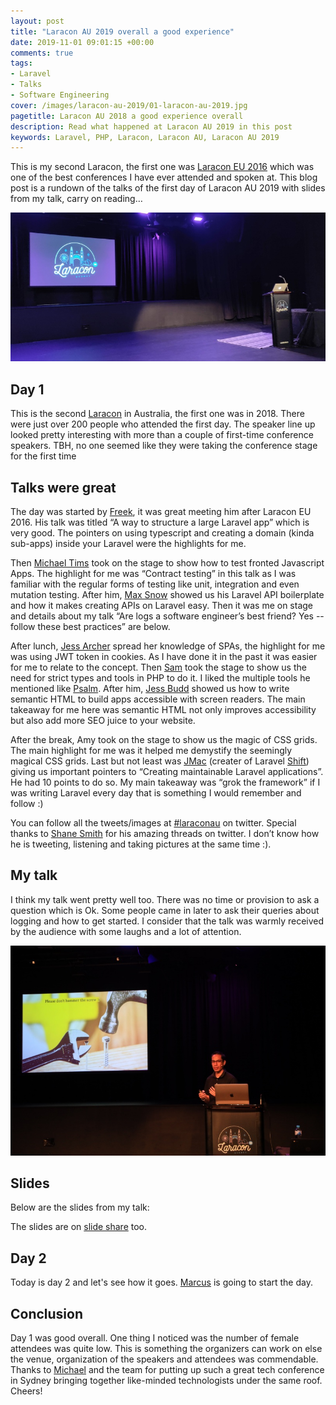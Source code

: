 ```yaml
---
layout: post
title: "Laracon AU 2019 overall a good experience"
date: 2019-11-01 09:01:15 +00:00
comments: true
tags: 
- Laravel
- Talks
- Software Engineering
cover: /images/laracon-au-2019/01-laracon-au-2019.jpg
pagetitle: Laracon AU 2018 a good experience overall
description: Read what happened at Laracon AU 2019 in this post
keywords: Laravel, PHP, Laracon, Laracon AU, Laracon AU 2019
---
```


This is my second Laracon, the first one was [Laracon EU 2016](https://geshan.com.np/blog/2016/08/number-laraconeu-2016-was-a-great-experience-overall/) which was one of the best conferences I have ever attended and spoken at. This blog post is a rundown of the talks of the first day of Laracon AU 2019 with slides from my talk, carry on reading…

<img class="center" loading="lazy" src="/images/laracon-au-2019/01-laracon-au-2019.jpg" title="Laracon AU 2019 stage" alt="Laracon AU 2019 stage">

<!-- more -->

## Day 1

This is the second [Laracon](https://laracon.com.au/) in Australia, the first one was in 2018. There were just over 200 people who attended the first day. The speaker line up looked pretty interesting with more than a couple of first-time conference speakers. TBH, no one seemed like they were taking the conference stage for the first time

## Talks were great

The day was started by [Freek](https://freek.dev/), it was great meeting him after Laracon EU 2016. His talk was titled “A way to structure a large Laravel app” which is very good. The pointers on using typescript and creating a domain (kinda sub-apps) inside your Laravel were the highlights for me.

Then [Michael Tims](https://twitter.com/michael_timbs) took on the stage to show how to test fronted Javascript Apps. The highlight for me was “Contract testing” in this talk as I was familiar with the regular forms of testing like unit, integration and even mutation testing. After him, [Max Snow](https://blog.maxsnow.me/) showed us his Laravel API boilerplate and how it makes creating APIs on Laravel easy. Then it was me on stage and details about my talk “Are logs a software engineer’s best friend? Yes -- follow these best practices” are below.

After lunch, [Jess Archer](https://jessarcher.com/) spread her knowledge of SPAs, the highlight for me was using JWT token in cookies. As I have done it in the past it was easier for me to relate to the concept. Then [Sam](https://samgreenwood.me/) took the stage to show us the need for strict types and tools in PHP to do it. I liked the multiple tools he mentioned like [Psalm](http://psalm.dev). After him, [Jess Budd](https://jessbudd.com) showed us how to write semantic HTML to build apps accessible with screen readers. The main takeaway for me here was semantic HTML not only improves accessibility but also add more SEO juice to your website.

After the break, Amy took on the stage to show us the magic of CSS grids. The main highlight for me was it helped me demystify the seemingly magical CSS grids. Last but not least was [JMac](https://jasonmccreary.me/) (creater of Laravel [Shift](https://laravelshift.com/)) giving us important pointers to “Creating maintainable Laravel applications”. He had 10 points to do so. My main takeaway was “grok the framework” if I was writing Laravel every day that is something I would remember and follow :)

You can follow all the tweets/images at [#laraconau](https://twitter.com/search?q=%23laraconau) on twitter. Special thanks to [Shane Smith](https://twitter.com/shanesmithau) for his amazing threads on twitter. I don’t know how he is tweeting, listening and taking pictures at the same time :).

## My talk

I think my talk went pretty well too. There was no time or provision to ask a question which is Ok. Some people came in later to ask their queries about logging and how to get started. I consider that the talk was warmly received by the audience with some laughs and a lot of attention.

<img class="center" loading="lazy" src="/images/laracon-au-2019/02-laracon-au-2019.jpg" title="My talk about Logging at Laracon AU 2019" alt="My talk about Logging at Laracon AU 2019">

## Slides

Below are the slides from my talk:

<script async class="speakerdeck-embed" data-id="26f9b284425c4048a8aa587e155636ce" data-ratio="1.77777777777778" src="//speakerdeck.com/assets/embed.js"></script>

The slides are on [slide share](https://www.slideshare.net/geshan/are-logs-a-software-engineers-best-friend-yes-follow-these-best-practices) too.

## Day 2

Today is day 2 and let's see how it goes. [Marcus](https://twitter.com/marcusamoore) is going to start the day.

## Conclusion

Day 1 was good overall. One thing I noticed was the number of female attendees was quite low. This is something the organizers can work on else the venue, organization of the speakers and attendees was commendable. Thanks to [Michael](https://twitter.com/michaeldyrynda) and the team for putting up such a great tech conference in Sydney bringing together like-minded technologists under the same roof. Cheers!

